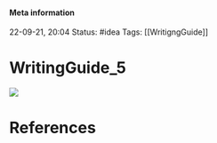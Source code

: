 #### Meta information
22-09-21, 20:04
Status: #idea
Tags: [[WritigngGuide]]





# WritingGuide_5

![](http://127.0.0.1:51854/tmpmzju3z_m.png)





# References
